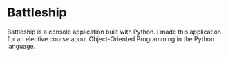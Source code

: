 # Battleship
 
Battleship is a console application built with Python. I made this application for an elective course about Object-Oriented Programming in the Python language.
